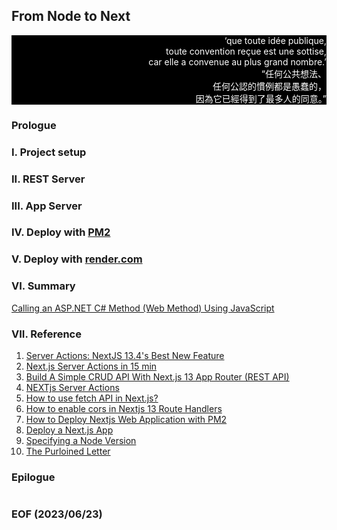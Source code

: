 ## From Node to Next 


<div style="text-align: right; color:white; background-color:black"><em>
</em>‘que toute idée publique, <br />toute convention reçue est une sottise, <br />car elle a convenue au plus grand nombre.’
<br />
“任何公共想法、<br />任何公認的慣例都是愚蠢的，<br />因為它已經得到了最多人的同意。”
</div>


### Prologue


### I. Project setup 


### II. REST Server


### III. App Server


### IV. Deploy with [PM2](https://pm2.keymetrics.io/)


### V. Deploy with [render.com](https://render.com/)


### VI. Summary 
[Calling an ASP.NET C# Method (Web Method) Using JavaScript](https://www.c-sharpcorner.com/UploadFile/abhikumarvatsa/calling-an-Asp-Net-C-Sharp-method-web-method-using-javascript/)

### VII. Reference
1. [Server Actions: NextJS 13.4's Best New Feature](https://youtu.be/czvSZqnpTHs)
2. [Next.js Server Actions in 15 min](https://youtu.be/g1dwTNxGmFQ)
3. [Build A Simple CRUD API With Next.js 13 App Router (REST API)](https://youtu.be/O-NGENb6LNg)
4. [NEXTjs Server Actions](https://nextjs.org/docs/app/building-your-application/data-fetching/server-actions)
5. [How to use fetch API in Next.js?](https://rapidapi.com/guides/how-to-use-fetch-api-in-next-js)
6. [How to enable cors in Nextjs 13 Route Handlers](https://github.com/vercel/next.js/discussions/47933)
7. [How to Deploy Nextjs Web Application with PM2](https://dykraf.com/blog/deploying-nextjs-web-application-with-pm2)
8. [Deploy a Next.js App](https://render.com/docs/deploy-nextjs-app)
9. [Specifying a Node Version](https://render.com/docs/node-version)
10. [The Purloined Letter](https://poemuseum.org/the-purloined-letter/)


### Epilogue 
```
```


### EOF (2023/06/23)
